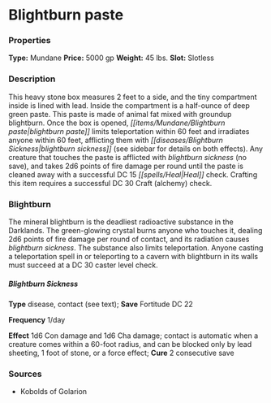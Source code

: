 ﻿---
Title: "Blightburn paste"
Type: "Mundane"
Price: "5000 gp"
Weight: "45 lbs."
Slot: "Slotless"
Description: |
  "This heavy stone box measures 2 feet to a side, and the tiny compartment inside is lined with lead. Inside the compartment is a half-ounce of deep green paste. This paste is made of animal fat mixed with groundup blightburn. Once the box is opened, blightburn paste limits teleportation within 60 feet and irradiates anyone within 60 feet, afflicting them with blightburn sickness (see sidebar for details on both effects). Any creature that touches the paste is afflicted with blightburn sickness (no save), and takes 2d6 points of fire damage per round until the paste is cleaned away with a successful DC 15 Heal check. Crafting this item requires a successful DC 30 Craft (alchemy) check."
Blightburn Sickness Type: "disease, contact (see text);"
Save: "Fortitude DC 22"
Frequency: "1/day"
Effect: "1d6 Con damage and 1d6 Cha damage; contact is automatic when a creature comes within a 60-foot radius, and can be blocked only by lead sheeting, 1 foot of stone, or a force effect;"
Cure: "2 consecutive save"
Sources: "['Kobolds of Golarion']"
---

# Blightburn paste

### Properties

**Type:** Mundane **Price:** 5000 gp **Weight:** 45 lbs. **Slot:** Slotless

### Description

This heavy stone box measures 2 feet to a side, and the tiny compartment inside is lined with lead. Inside the compartment is a half-ounce of deep green paste. This paste is made of animal fat mixed with groundup blightburn. Once the box is opened, _[[items/Mundane/Blightburn paste|blightburn paste]]_ limits teleportation within 60 feet and irradiates anyone within 60 feet, afflicting them with _[[diseases/Blightburn Sickness|blightburn sickness]]_ (see sidebar for details on both effects). Any creature that touches the paste is afflicted with _blightburn sickness_ (no save), and takes 2d6 points of fire damage per round until the paste is cleaned away with a successful DC 15 _[[spells/Heal|Heal]]_ check. Crafting this item requires a successful DC 30 Craft (alchemy) check.

### Blightburn

The mineral blightburn is the deadliest radioactive substance in the Darklands. The green-glowing crystal burns anyone who touches it, dealing 2d6 points of fire damage per round of contact, and its radiation causes _blightburn sickness_. The substance also limits teleportation. Anyone casting a teleportation spell in or teleporting to a cavern with blightburn in its walls must succeed at a DC 30 caster level check.

##### _Blightburn Sickness_

**Type** disease, contact (see text); **Save** Fortitude DC 22

**Frequency** 1/day

**Effect** 1d6 Con damage and 1d6 Cha damage; contact is automatic when a creature comes within a 60-foot radius, and can be blocked only by lead sheeting, 1 foot of stone, or a force effect; **Cure** 2 consecutive save

### Sources

* Kobolds of Golarion